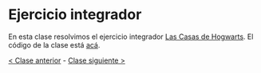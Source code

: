 # Ejercicio integrador

En esta clase resolvimos el ejercicio integrador [Las Casas de Hogwarts](https://docs.google.com/document/d/e/2PACX-1vR9SBhz2J3lmqcMXOBs1BzSt7N1YWPoIuubAmQxPIOcnbn5Ow9REYt4NXQzOwXXiUaEQ4hfHNEt3_C7/pub). El código de la clase está [acá](https://github.com/pdep-mit/practica-logico-casas-de-hogwarts/tree/solucion-final/src).

[< Clase anterior](https://github.com/pdep-mit/bitacora-de-clase/blob/master/clase-15.md) - [Clase siguiente >](https://github.com/pdep-mit/bitacora-de-clase/blob/master/clase-16b.md)
